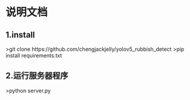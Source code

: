 <h1>说明文档</h1>
<h2>1.install</h2>
>git clone https://github.com/chengjackjelly/yolov5_rubbish_detect
>pip install requirements.txt

<h2>2.运行服务器程序</h2>
>python server.py
